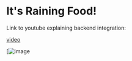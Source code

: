 # It's Raining Food!

Link to youtube explaining backend integration:

[video](https://youtu.be/IwtgsGiGW2U)

[![image](https://github.com/Mushroom-Ano/ServerSyncedUnityGame/assets/81051693/ed5db522-f343-4628-bbea-0c2d12ce28f2)

